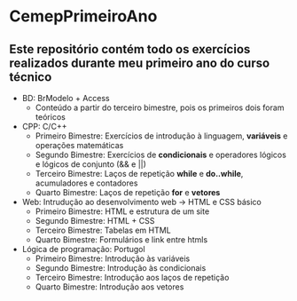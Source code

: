 # CemepPrimeiroAno
## Este repositório contém todo os exercícios realizados durante meu primeiro ano do curso técnico

* BD: BrModelo + Access
   * Conteúdo a partir do terceiro bimestre, pois os primeiros dois foram teóricos
* CPP: C/C++
   * Primeiro Bimestre: Exercícios de introdução à linguagem, **variáveis** e operações matemáticas
   * Segundo Bimestre: Exercícios de **condicionais** e operadores lógicos e lógicos de conjunto (&& e ||)
   * Terceiro Bimestre: Laços de repetição **while** e **do..while**, acumuladores e contadores
   * Quarto Bimestre: Laços de repetição **for** e **vetores**
* Web: Intrudução ao desenvolvimento web -> HTML e CSS básico
   * Primeiro Bimestre: HTML e estrutura de um site
   * Segundo Bimestre: HTML + CSS
   * Terceiro Bimestre: Tabelas em HTML
   * Quarto Bimestre: Formulários e link entre htmls
* Lógica de programação: Portugol
   * Primeiro Bimestre: Introdução às variáveis 
   * Segundo Bimestre: Introdução às condicionais
   * Terceiro Bimestre: Introdução aos laços de repetição
   * Quarto Bimestre: Introdução aos vetores